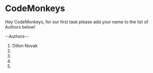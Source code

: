 # CodeMonkeys

Hey CodeMonkeys, for our first task please add your name to the list of Authors below!

--Authors--
1. Dillon Novak
2.
3.
4.
5.
